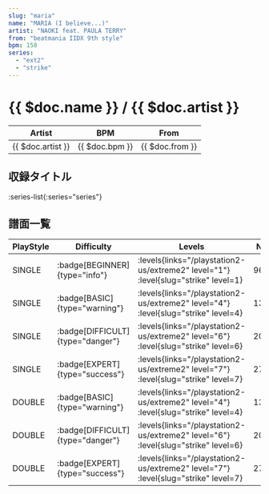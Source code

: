 ```yaml
---
slug: "maria"
name: "MARIA (I believe...)"
artist: "NAOKI feat. PAULA TERRY"
from: "beatmania IIDX 9th style"
bpm: 158
series:
  - "ext2"
  - "strike"
---
```


# {{ $doc.name }} / {{ $doc.artist }}

|Artist|BPM|From|
|------|---|----|
|{{ $doc.artist }}|{{ $doc.bpm }}|{{ $doc.from }}|

## 収録タイトル

:series-list{:series="series"}

## 譜面一覧

|PlayStyle|Difficulty|Levels|Notes|Movie|
|---------|----------|------|-----|-----|
|SINGLE| :badge[BEGINNER]{type="info"}| :levels{links="/playstation2-us/extreme2" level="1"} :level{slug="strike" level=1}|96/5||
|SINGLE| :badge[BASIC]{type="warning"}| :levels{links="/playstation2-us/extreme2" level="4"} :level{slug="strike" level=4}|132/28||
|SINGLE| :badge[DIFFICULT]{type="danger"}| :levels{links="/playstation2-us/extreme2" level="6"} :level{slug="strike" level=6}|202/12||
|SINGLE| :badge[EXPERT]{type="success"}| :levels{links="/playstation2-us/extreme2" level="7"} :level{slug="strike" level=7}|277/10||
|DOUBLE| :badge[BASIC]{type="warning"}| :levels{links="/playstation2-us/extreme2" level="4"} :level{slug="strike" level=4}|131/28||
|DOUBLE| :badge[DIFFICULT]{type="danger"}| :levels{links="/playstation2-us/extreme2" level="6"} :level{slug="strike" level=6}|202/14||
|DOUBLE| :badge[EXPERT]{type="success"}| :levels{links="/playstation2-us/extreme2" level="7"} :level{slug="strike" level=7}|278/14||
